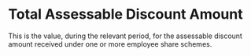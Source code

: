 # Total Assessable Discount Amount
This is the value, during the relevant period, for the assessable discount amount received under one or more employee share schemes.